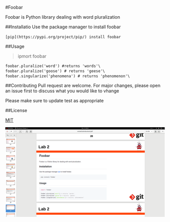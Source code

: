 #Foobar

Foobar is Python library dealing with word pluralization

##Installatio
Use the package manager <pip> to install foobar

`[pip](https://pypi.org/project/pip/) install foobar`

##Usage

>ipmort foobar
```
foobar.pluralize('word') #returns 'words'\
foobar.pluralize('goose') # returns 'geese'\
foobar.singularize('phenomena') # returns 'phenomenon'\
```
##Contributing
Pull request are welcome. For major changes, please open an issue first to discuss what you would like to vhange

Please make sure to update test as appropriate


##License

[MIT](https://www.mit.edu/)


![](https://github.com/GehadMohammed/lab2/blob/main/img.png)
